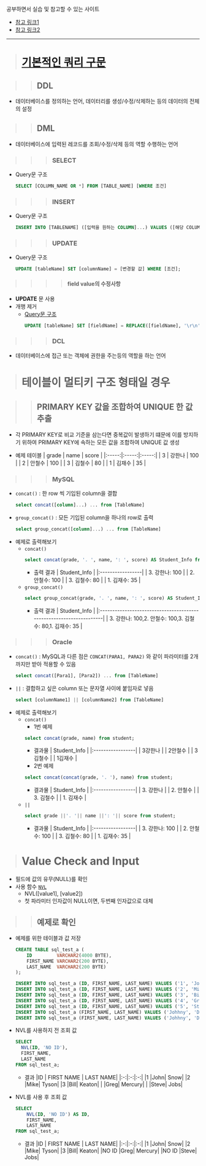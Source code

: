 공부하면서 실습 및 참고할 수 있는 사이트
- [참고 링크1](https://sqltest.net/#)
- [참고 링크2](https://livesql.oracle.com/apex/livesql/file/tutorial_D39T3OXOCOQ3WK9EWZ5JTJA.html)

<hr />

> # [기본적인 쿼리 구문](https://server-talk.tistory.com/159)

>> ## DDL

- 데이터베이스를 정의하는 언어, 데이터리를 생성/수정/삭제하는 등의 데이터의 전체의 설정

>> ## DML

- 데이터베이스에 입력된 레코드를 조회/수정/삭제 등의 역할 수행하는 언어

>>> ### SELECT

- Query문 구조
  ```sql
  SELECT [COLUMN_NAME OR *] FROM [TABLE_NAME] [WHERE 조건]
  ```

>>> ### INSERT

- Query문 구조
  ```sql
  INSERT INTO [TABLENAME] ([입력을 원하는 COLUMN]...) VALUES ([해당 COLUMN에 입력할 값]...);
  ```

>>> ### UPDATE

- Query문 구조
  ```sql
  UPDATE [tableName] SET [columnName] = [변경할 값] WHERE [조건];
  ```

>>>> #### field value의 수정사항

- **UPDATE** 문 사용
- 개행 제거
  - [Query문 구조](https://curryyou.tistory.com/68)
    ```sql
    UPDATE [tableName] SET [fieldName] = REPLACE([fieldName], '\r\n', '');
    ```

>>> ### DCL

- 데이터베이스에 접근 또는 객체에 권한을 주는등의 역할을 하는 언어

> # 테이블이 멀티키 구조 형태일 경우

>> ## PRIMARY KEY 값을 조합하여 UNIQUE 한 값 추출

- 각 PRIMARY KEY로 비교 기준을 삼는다면 중복값이 발생하기 떄문에 이를 방지하기 위하여 PRIMARY KEY에 속하는 모든 값을 조합하여 UNIQUE 값 생성

- 예제 테이블
  | grade | name      | score |
  |:-----:|:-----:|:-----:|
  |     3 | 강한나    |   100 |
  |     2 | 안철수    |   100 |
  |     3 | 김철수    |    80 |
  |     1 | 김재수    |    35 |

>>> ### MySQL
- `concat()` : 한 row 씩 기입된 column을 결합
  ```sql
  select concat([column]...) ... from [TableName]
  ```
- `group_concat()` : 모든 기입된 column을 하나의 row로 출력
  ```sql
  select group_concat([column]...) ... from [TableName]
  ```
- 예제로 출력해보기
  - `concat()`
    ```sql
    select concat(grade, '. ', name, ': ', score) AS Student_Info from student;
    ```
    - 출력 결과
      | Student_Info      |
      |:-----------------|
      | 3. 강한나: 100    |
      | 2. 안철수: 100    |
      | 3. 김철수: 80     |
      | 1. 김재수: 35     |
  - `group_concat()`
    ```sql
    select group_concat(grade, '. ', name, ': ', score) AS Student_Info from student;
    ```
    - 출력 결과 
      | Student_Info                                                        |
      |:--------------------------------------------------------------------|
      | 3. 강한나: 100,2. 안철수: 100,3. 김철수: 80,1. 김재수: 35             |

>>> ### Oracle
- `concat()` : MySQL과 다른 점은 `CONCAT(PARA1, PARA2)` 와 같이 파라미터를 2개까지만 받아 적용할 수 있음
  ```sql
  select concat([Para1], [Para2]) ... from [TableName]
  ```
- `||` : 결합하고 싶은 column 또는 문자열 사이에 붙임자로 넣음
  ```sql
  select [columnName1] || [columnName2] from [TableName]
  ```
- 예제로 출력해보기
  - `concat()`
    - 1번 예제 
    ```sql
    select concat(grade, name) from student;
    ```
    - 결과물
      | Student_Info      |
      |:-----------------|
      | 3강한나    |
      | 2안철수    |
      | 3김철수     |
      | 1김재수     |
    - 2번 예제
    ```sql
    select concat(concat(grade, '. '), name) from student;
    ```
    - 결과물
      | Student_Info      |
      |:-----------------|
      | 3. 강한나    |
      | 2. 안철수    |
      | 3. 김철수     |
      | 1. 김재수     |
  - `||`
    ```sql
    select grade ||'. '|| name ||': '|| score from student;
    ```
    - 결과물
      | Student_Info      |
      |:-----------------|
      | 3. 강한나: 100    |
      | 2. 안철수: 100    |
      | 3. 김철수: 80     |
      | 1. 김재수: 35     |

> # Value Check and Input

- 필드에 값의 유무(NULL)를 확인
- 사용 함수 [`NVL`](https://docs.oracle.com/cd/B19306_01/server.102/b14200/functions105.htm#i91798)
  - NVL([value1], [value2])
  - 첫 파라미터 인자값이 NULL이면, 두번째 인자값으로 대체

>> ## 예제로 확인

- 예제를 위한 테이블과 값 저장
  ```sql
  CREATE TABLE sql_test_a ( 
      ID         VARCHAR2(4000 BYTE), 
      FIRST_NAME VARCHAR2(200 BYTE), 
      LAST_NAME  VARCHAR2(200 BYTE) 
  );
  
  INSERT INTO sql_test_a (ID, FIRST_NAME, LAST_NAME) VALUES ('1', 'John', 'Snow'); 
  INSERT INTO sql_test_a (ID, FIRST_NAME, LAST_NAME) VALUES ('2', 'Mike', 'Tyson'); 
  INSERT INTO sql_test_a (ID, FIRST_NAME, LAST_NAME) VALUES ('3', 'Bill', 'Keaton'); 
  INSERT INTO sql_test_a (ID, FIRST_NAME, LAST_NAME) VALUES ('4', 'Greg', 'Mercury'); 
  INSERT INTO sql_test_a (ID, FIRST_NAME, LAST_NAME) VALUES ('5', 'Steve', 'Jobs'); 
  INSERT INTO sql_test_a (FIRST_NAME, LAST_NAME) VALUES ('Johhny', 'Depp');
  INSERT INTO sql_test_a (FIRST_NAME, LAST_NAME) VALUES ('Johhny', 'Depp');
  ```
- NVL를 사용하지 전 조회 값
  ```sql
  SELECT 
    NVL(ID, 'NO ID'),
    FIRST_NAME,
    LAST_NAME
  FROM sql_test_a;
  ```
  
  - 결과
    |ID | FIRST NAME | LAST NAME|
    |:-:|:-:|:-:|
    |1	|John|	Snow|
    |2	|Mike|	Tyson|
    |3	|Bill|	Keaton|
    |	|Greg|	Mercury|
    |	|Steve|	Jobs|

- NVL를 사용 후 조회 값
  ```sql
  SELECT 
      NVL(ID, 'NO ID') AS ID,
      FIRST_NAME,
      LAST_NAME
  FROM sql_test_a;
  ```
  - 결과
    |ID | FIRST NAME | LAST NAME|
    |:-:|:-:|:-:|
    |1	|John|	Snow|
    |2	|Mike|	Tyson|
    |3	|Bill|	Keaton|
    |NO ID	|Greg|	Mercury|
    |NO ID	|Steve|	Jobs|
